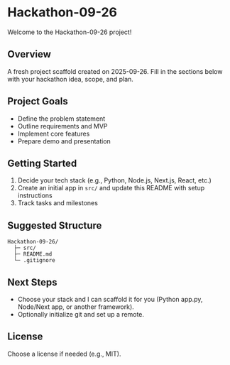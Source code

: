 # Hackathon-09-26

Welcome to the Hackathon-09-26 project!

## Overview
A fresh project scaffold created on 2025-09-26. Fill in the sections below with your hackathon idea, scope, and plan.

## Project Goals
- Define the problem statement
- Outline requirements and MVP
- Implement core features
- Prepare demo and presentation

## Getting Started
1. Decide your tech stack (e.g., Python, Node.js, Next.js, React, etc.)
2. Create an initial app in `src/` and update this README with setup instructions
3. Track tasks and milestones

## Suggested Structure
```
Hackathon-09-26/
  ├─ src/
  ├─ README.md
  └─ .gitignore
```

## Next Steps
- Choose your stack and I can scaffold it for you (Python app.py, Node/Next app, or another framework).
- Optionally initialize git and set up a remote.

## License
Choose a license if needed (e.g., MIT).
